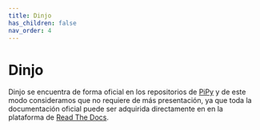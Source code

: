 ```yaml
---
title: Dinjo
has_children: false
nav_order: 4
---
```


# Dinjo

Dinjo se encuentra de forma oficial en los repositorios de
[PiPy](https://pypi.org/project/dinjo/) y de este modo consideramos que no requiere de
más presentación, ya que toda la documentación oficial puede ser adquirida directamente en
en la plataforma de [Read The Docs](https://dinjo.readthedocs.io/en/latest/).
